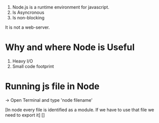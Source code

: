 1. Node.js is a runtime environment for javascript.
2. Is Asyncronous
3. Is non-blocking


It is not a web-server.


# Why and where Node is Useful
1. Heavy I/O
2. Small code footprint

# Running js file in Node

-> Open Terminal and type 'node filename'

[In node every file is identified as a module. If we have to use that file we need to export it] []